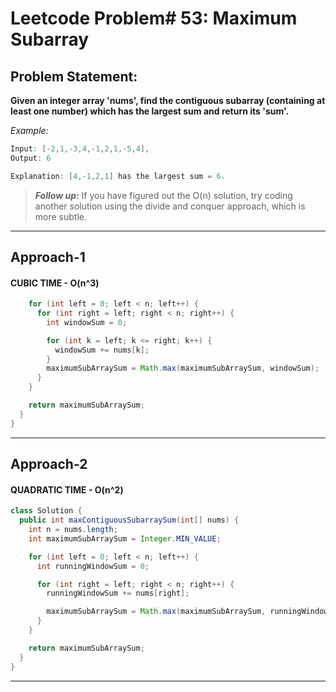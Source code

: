 # Leetcode Problem# 53: Maximum Subarray

## Problem Statement:

**Given an integer array 'nums', find the contiguous subarray **(containing at least one number)** which has the largest sum and return its 'sum'.**

_Example:_

```java
Input: [-2,1,-3,4,-1,2,1,-5,4],
Output: 6

Explanation: [4,-1,2,1] has the largest sum = 6.
```

> **_Follow up:_** If you have figured out the O(n) solution, try coding another solution using the divide and conquer approach, which is more subtle.

---

## Approach-1

#### CUBIC TIME - O(n^3)

```java
    for (int left = 0; left < n; left++) {
      for (int right = left; right < n; right++) {
        int windowSum = 0;

        for (int k = left; k <= right; k++) {
          windowSum += nums[k];
        }
        maximumSubArraySum = Math.max(maximumSubArraySum, windowSum);
      }
    }

    return maximumSubArraySum;
  }
}
```
---

## Approach-2

#### QUADRATIC TIME - O(n^2)

```java
class Solution {
  public int maxContiguousSubarraySum(int[] nums) {
    int n = nums.length;
    int maximumSubArraySum = Integer.MIN_VALUE;

    for (int left = 0; left < n; left++) {
      int runningWindowSum = 0;

      for (int right = left; right < n; right++) {
        runningWindowSum += nums[right];

        maximumSubArraySum = Math.max(maximumSubArraySum, runningWindowSum);
      }
    }

    return maximumSubArraySum;
  }
}
```
---


